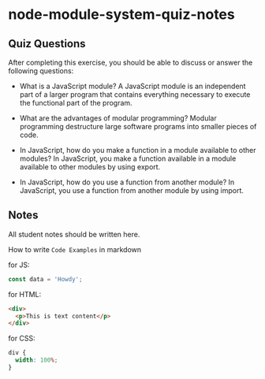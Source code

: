 # node-module-system-quiz-notes

## Quiz Questions

After completing this exercise, you should be able to discuss or answer the following questions:

- What is a JavaScript module?
  A JavaScript module is an independent part of a larger program that contains everything necessary to execute the functional part of the program.

- What are the advantages of modular programming?
  Modular programming destructure large software programs into smaller pieces of code.

- In JavaScript, how do you make a function in a module available to other modules?
  In JavaScript, you make a function available in a module available to other modules by using export.

- In JavaScript, how do you use a function from another module?
  In JavaScript, you use a function from another module by using import.

## Notes

All student notes should be written here.

How to write `Code Examples` in markdown

for JS:

```javascript
const data = 'Howdy';
```

for HTML:

```html
<div>
  <p>This is text content</p>
</div>
```

for CSS:

```css
div {
  width: 100%;
}
```
